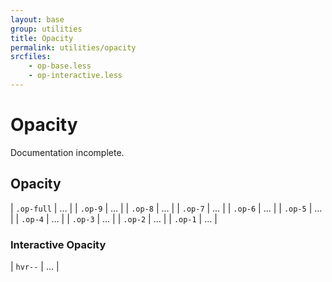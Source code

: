```yaml
---
layout: base
group: utilities
title: Opacity
permalink: utilities/opacity
srcfiles:
    - op-base.less
    - op-interactive.less
---
```


# Opacity

<p class="hint hint--negative">Documentation incomplete.</p>

## Opacity

| `.op-full` | … |
| `.op-9`    | … |
| `.op-8`    | … |
| `.op-7`    | … |
| `.op-6`    | … |
| `.op-5`    | … |
| `.op-4`    | … |
| `.op-3`    | … |
| `.op-2`    | … |
| `.op-1`    | … |

### Interactive Opacity

| `hvr--` | … |